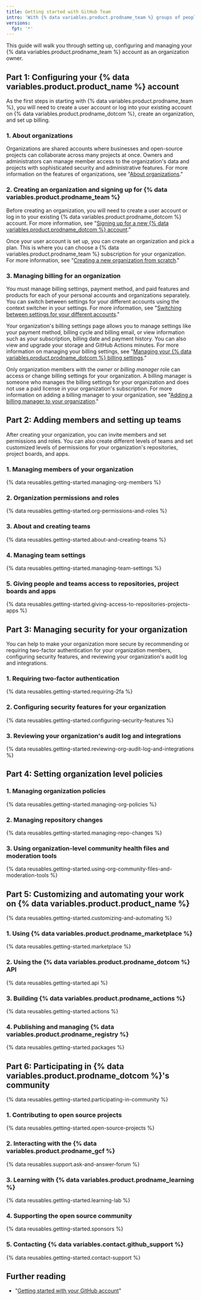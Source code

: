 ```yaml
---
title: Getting started with GitHub Team
intro: 'With {% data variables.product.prodname_team %} groups of people can collaborate across many projects at the same time in an organization account.'
versions:
  fpt: '*'
---
```


This guide will walk you through setting up, configuring and managing your {% data variables.product.prodname_team %} account as an organization owner.

## Part 1: Configuring your {% data variables.product.product_name %} account
As the first steps in starting with {% data variables.product.prodname_team %}, you will need to create a user account or log into your existing account on {% data variables.product.prodname_dotcom %}, create an organization, and set up billing.

### 1. About organizations
Organizations are shared accounts where businesses and open-source projects can collaborate across many projects at once. Owners and administrators can manage member access to the organization's data and projects with sophisticated security and administrative features. For more information on the features of organizations, see "[About organizations](/organizations/collaborating-with-groups-in-organizations/about-organizations#terms-of-service-and-data-protection-for-organizations)."

### 2. Creating an organization and signing up for {% data variables.product.prodname_team %}
Before creating an organization, you will need to create a user account or log in to your existing {% data variables.product.prodname_dotcom %} account. For more information, see "[Signing up for a new {% data variables.product.prodname_dotcom %} account](/get-started/signing-up-for-github/signing-up-for-a-new-github-account)."

Once your user account is set up, you can create an organization and pick a plan. This is where you can choose a {% data variables.product.prodname_team %} subscription for your organization. For more information, see "[Creating a new organization from scratch](/organizations/collaborating-with-groups-in-organizations/creating-a-new-organization-from-scratch)."

### 3. Managing billing for an organization
You must manage billing settings, payment method, and paid features and products for each of your personal accounts and organizations separately. You can switch between settings for your different accounts using the context switcher in your settings. For more information, see "[Switching between settings for your different accounts](/billing/managing-your-github-billing-settings/about-billing-on-github#switching-between-settings-for-your-different-accounts)."

Your organization's billing settings page allows you to manage settings like your payment method, billing cycle and billing email, or view information such as your subscription, billing date and payment history. You can also view and upgrade your storage and GitHub Actions minutes. For more information on managing your billing settings, see "[Managing your {% data variables.product.prodname_dotcom %} billing settings](/billing/managing-your-github-billing-settings)."

Only organization members with the *owner* or *billing manager* role can access or change billing settings for your organization. A billing manager is someone  who manages the billing settings for your organization and does not use a paid license in your organization's subscription. For more information on adding a billing manager to your organization, see "[Adding a billing manager to your organization](/organizations/managing-peoples-access-to-your-organization-with-roles/adding-a-billing-manager-to-your-organization)."


## Part 2: Adding members and setting up teams
After creating your organization, you can invite members and set permissions and roles. You can also create different levels of teams and set customized levels of permissions for your organization's repositories, project boards, and apps.

### 1. Managing members of your organization
{% data reusables.getting-started.managing-org-members %}

### 2. Organization permissions and roles
{% data reusables.getting-started.org-permissions-and-roles %}

### 3. About and creating teams
{% data reusables.getting-started.about-and-creating-teams %}
### 4. Managing team settings
{% data reusables.getting-started.managing-team-settings %}

### 5. Giving people and teams access to repositories, project boards and apps
{% data reusables.getting-started.giving-access-to-repositories-projects-apps %}
## Part 3: Managing security for your organization
You can help to make your organization more secure by recommending or requiring two-factor authentication for your organization members, configuring security features, and reviewing your organization's audit log and integrations.

### 1. Requiring two-factor authentication
{% data reusables.getting-started.requiring-2fa %}

### 2. Configuring security features for your organization
{% data reusables.getting-started.configuring-security-features %}

### 3. Reviewing your organization's audit log and integrations
{% data reusables.getting-started.reviewing-org-audit-log-and-integrations %}

## Part 4: Setting organization level policies
### 1. Managing organization policies
{% data reusables.getting-started.managing-org-policies %}
### 2. Managing repository changes
{% data reusables.getting-started.managing-repo-changes %}
### 3. Using organization-level community health files and moderation tools
{% data reusables.getting-started.using-org-community-files-and-moderation-tools %}
## Part 5: Customizing and automating your work on {% data variables.product.product_name %}

{% data reusables.getting-started.customizing-and-automating %}
### 1. Using {% data variables.product.prodname_marketplace %}
{% data reusables.getting-started.marketplace %}
### 2. Using the {% data variables.product.prodname_dotcom %} API
{% data reusables.getting-started.api %}

### 3. Building {% data variables.product.prodname_actions %}
{% data reusables.getting-started.actions %}

### 4. Publishing and managing {% data variables.product.prodname_registry %} 
{% data reusables.getting-started.packages %}

## Part 6: Participating in {% data variables.product.prodname_dotcom %}'s community
{% data reusables.getting-started.participating-in-community %}
### 1. Contributing to open source projects
{% data reusables.getting-started.open-source-projects %}

### 2. Interacting with the {% data variables.product.prodname_gcf %}
{% data reusables.support.ask-and-answer-forum %}

### 3. Learning with {% data variables.product.prodname_learning %}
{% data reusables.getting-started.learning-lab %}

### 4. Supporting the open source community
{% data reusables.getting-started.sponsors %}

### 5. Contacting {% data variables.contact.github_support %}
{% data reusables.getting-started.contact-support %}
## Further reading

- "[Getting started with your GitHub account](/get-started/onboarding/getting-started-with-your-github-account)"

